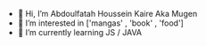- 👋 Hi, I’m Abdoulfatah Houssein Kaire Aka Mugen
- 👀 I’m interested in ['mangas' , 'book' , 'food']
- 🌱 I’m currently learning JS / JAVA 

<!---
housseinmomo/housseinmomo is a ✨ special ✨ repository because its `README.md` (this file) appears on your GitHub profile.
You can click the Preview link to take a look at your changes.
--->
